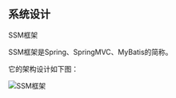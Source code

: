 ## 系统设计

SSM框架

SSM框架是Spring、SpringMVC、MyBatis的简称。

它的架构设计如下图：

![SSM框架](https://raw.githubusercontent.com/zhengyuanfang/zhengyuanfang.github.io/master/images/SSM%E6%A1%86%E6%9E%B6.png)